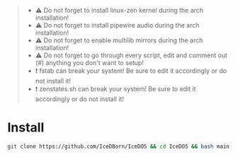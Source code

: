 >- ⚠️ Do not forget to install linux-zen kernel during the arch installation!
>- ⚠️ Do not forget to install pipewire audio during the arch installation!
>- ⚠️ Do not forget to enable multilib mirrors during the arch installation!
>- ⚠️ Do not forget to go through every script, edit and comment out (#) anything you don't want to setup!
>- ❗ fstab can break your system! Be sure to edit it accordingly or do not install it!
>- ❗ zenstates.sh can break your system! Be sure to edit it accordingly or do not install it!

# Install

```bash 
git clone https://github.com/IceDBorn/IceDOS && cd IceDOS && bash main-setup.sh
```
